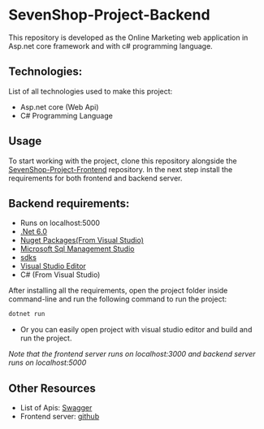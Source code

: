 # SevenShop-Project-Backend

This repository is developed as the Online Marketing web application in Asp.net core framework and with c# programming language.

<!-- In this project an online shop is implemented -->

<!-- TODO Complete -->

## Technologies:

List of all technologies used to make this project:

-   Asp.net core (Web Api)
-   C# Programming Language

## Usage

To start working with the project, clone this repository alongside the [SevenShop-Project-Frontend](https://github.com/erfanzadsoltani/SevenShop-Frontend) repository.
In the next step install the requirements for both frontend and backend server.
## Backend requirements:
-   Runs on localhost:5000
-   [.Net 6.0](https://dotnet.microsoft.com/en-us/download/dotnet/6.0)
-   [Nuget Packages(From Visual Studio)](https://learn.microsoft.com/en-us/nuget/quickstart/install-and-use-a-package-in-visual-studio)
-   [Microsoft Sql Management Studio](https://learn.microsoft.com/en-us/sql/ssms/download-sql-server-management-studio-ssms) 
-   [sdks](https://github/dotnet/installer)
-   [Visual Studio Editor](https://visualstudio.microsoft.com/downloads/)
-   C# (From Visual Studio)

After installing all the requirements, open the project folder inside command-line and run the following command to run the project:

```bash
dotnet run
```
- Or you can easily open project with visual studio editor and build and run the project.

_Note that the frontend server runs on localhost:3000 and backend server runs on localhost:5000_

## Other Resources

-   List of Apis: [Swagger](https://app.swaggerhub.com/apis/mmhlego/SoftwareEngineeringProject/)
-   Frontend server: [github](https://github.com/erfanzadsoltani/SevenShop-Frontend)

<!-- MIT © [Sung M. Kim](https://sung.codes) -->
